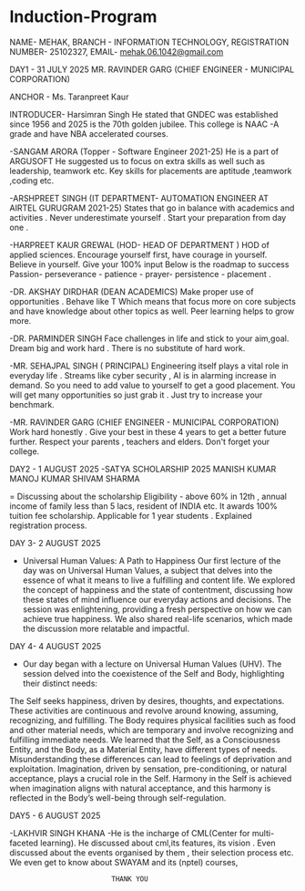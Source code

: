 # Induction-Program
NAME- MEHAK,
BRANCH - INFORMATION TECHNOLOGY,
REGISTRATION NUMBER- 25102327,
EMAIL- mehak.06.1042@gmail.com


DAY1 - 31 JULY 2025
 MR. RAVINDER GARG (CHIEF ENGINEER - MUNICIPAL CORPORATION)

ANCHOR - Ms. Taranpreet Kaur

INTRODUCER- Harsimran Singh
He stated that GNDEC was established since 1956 and 2025 is the 70th golden jubilee. This college is NAAC -A grade and have NBA accelerated courses.

   -SANGAM ARORA (Topper - Software Engineer 2021-25) 
He is a part of ARGUSOFT 
He suggested us to focus on extra skills as well such as leadership, teamwork etc.
Key skills for placements are aptitude  ,teamwork ,coding etc.

-ARSHPREET SINGH (IT DEPARTMENT- AUTOMATION ENGINEER AT AIRTEL GURUGRAM 2021-25)
 States that go in balance with academics and activities .
Never underestimate yourself .
Start your preparation from day one .

-HARPREET KAUR GREWAL (HOD- HEAD OF DEPARTMENT )
HOD of applied sciences.
Encourage yourself first, have courage in yourself.
Believe in yourself.
Give your 100% input
Below is the roadmap to success
Passion- perseverance - patience - prayer- persistence - placement .

-DR. AKSHAY DIRDHAR (DEAN ACADEMICS)
Make proper use of opportunities .
Behave like T 
Which means that focus more on core subjects and have knowledge about other topics as well.
Peer learning helps to grow more.

-DR. PARMINDER  SINGH 
Face challenges in life and stick to your aim,goal.
Dream big and work hard .
There is no substitute of hard work.

-MR. SEHAJPAL SINGH ( PRINCIPAL)
Engineering itself plays a vital role in everyday life .
Streams like cyber security , AI is in alarming increase in demand.
So you need to add value to yourself to get a good placement.
You will get many opportunities so just grab it .
Just try to increase your benchmark.

-MR. RAVINDER GARG (CHIEF ENGINEER - MUNICIPAL CORPORATION)
Work hard honestly .
Give your best in these 4 years to get a better future further.
Respect your parents , teachers and elders.
Don't forget your college.


DAY2 - 1 AUGUST 2025
 -SATYA SCHOLARSHIP 2025 
MANISH KUMAR
MANOJ KUMAR
SHIVAM SHARMA

 = Discussing about the scholarship
Eligibility - above 60% in 12th , annual income of family less than 5 lacs, resident of INDIA etc.
It awards 100% tuition fee  scholarship.
Applicable for 1 year students .
Explained registration process.


DAY 3- 2 AUGUST 2025
   - Universal Human Values: A Path to Happiness
     Our first lecture of the day was on Universal Human Values, a subject that delves into the essence of what it means to live a fulfilling and content life. We explored the concept of happiness and the state of contentment, discussing how these states of mind influence our everyday actions and decisions. The session was enlightening, providing a fresh perspective on how we can achieve true happiness. We also shared real-life scenarios, which made the discussion more relatable and impactful.

DAY 4- 4 AUGUST 2025
  - Our day began with a lecture on Universal Human Values (UHV). The session delved into the coexistence of the Self and Body, highlighting their distinct needs:

The Self seeks happiness, driven by desires, thoughts, and expectations. These activities are continuous and revolve around knowing, assuming, recognizing, and fulfilling.
The Body requires physical facilities such as food and other material needs, which are temporary and involve recognizing and fulfilling immediate needs.
We learned that the Self, as a Consciousness Entity, and the Body, as a Material Entity, have different types of needs. Misunderstanding these differences can lead to feelings of deprivation and exploitation. Imagination, driven by sensation, pre-conditioning, or natural acceptance, plays a crucial role in the Self. Harmony in the Self is achieved when imagination aligns with natural acceptance, and this harmony is reflected in the Body’s well-being through self-regulation.

DAY5 - 6 AUGUST 2025
				
-LAKHVIR SINGH KHANA
-He is the incharge of CML(Center for multi-faceted learning).
He discussed about cml,its features, its vision .
Even discussed about the events organised by them , their selection process etc.
We even get to know about SWAYAM and its (nptel) courses,



 		 
                             THANK YOU
